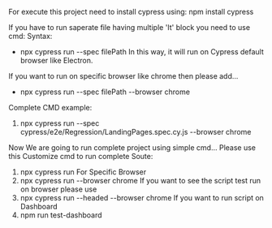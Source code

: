 For execute this project need to install cypress using: 
npm install cypress

If you have to run saperate file having multiple 'It' block you need to use cmd:
Syntax:
* npx cypress run --spec filePath 
In this way, it will run on Cypress default browser like Electron. 

If you want to run on specific browser like chrome then please add...
* npx cypress run --spec filePath --browser chrome

Complete CMD example:
1. npx cypress run --spec cypress/e2e/Regression/LandingPages.spec.cy.js --browser chrome

Now We are going to run complete project using simple cmd...
Please use this Customize cmd to run complete Soute:
1. npx cypress run
For Specific Browser
1. npx cypress run --browser chrome
If you want to see the script test run on browser please use
1. npx cypress run --headed --browser chrome
If you want to run script on Dashboard
1. npm run test-dashboard
 
